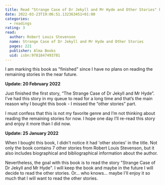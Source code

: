 ```yaml
---
title: Read "Strange Case of Dr Jekyll and Mr Hyde and Other Stories" by Robert Louis Stevenson
date: 2022-03-23T19:06:51.132363451+01:00
categories:
  - readings
rating: 3
read:
  author: Robert Louis Stevenson
  name: Strange Case of Dr Jekyll and Mr Hyde and Other Stories
  pages: 221
  publisher: Alma Books
  uid: isbn:9781847493781
---
```


I am marking this book as "finished" since I have no plans on reading the remaining stories in the near future.

**Update: 20 February 2022**

Just finished the first story, “The Strange Case of Dr Jekyll and Mr Hyde”. I’ve had this story in my queue to read for a long time and that’s the main reason why I bought this book - I missed the “other stories” part. 

I must confess that this is not my favorite genre and I’m not thinking about reading the remaining stories for now. I hope one day I’ll re-read this story and enjoy it more than I did now.

**Update: 25 January 2022**

When I bought this book, I didn't notice it had 'other stories' in the title. Not only the book contains 7 other stories from Robert Louis Stevenson, but it also includes biographical and bibliographical information about the author.

Nevertheless, the goal with this book is to read the story "Strange Case of Dr Jekyll and Mr Hyde". I will keep the book and maybe in the future I will decide to read the other stories. Or... who knows... maybe I'll enjoy it so much that I will want to read the other stories.

